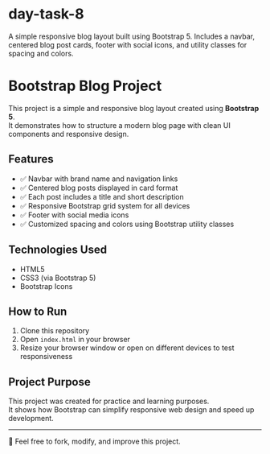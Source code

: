 # day-task-8
A simple responsive blog layout built using Bootstrap 5. Includes a navbar, centered blog post cards, footer with social icons, and utility classes for spacing and colors.
# Bootstrap Blog Project

This project is a simple and responsive blog layout created using **Bootstrap 5**.  
It demonstrates how to structure a modern blog page with clean UI components and responsive design.  

## Features
- ✅ Navbar with brand name and navigation links  
- ✅ Centered blog posts displayed in card format  
- ✅ Each post includes a title and short description  
- ✅ Responsive Bootstrap grid system for all devices  
- ✅ Footer with social media icons  
- ✅ Customized spacing and colors using Bootstrap utility classes  

## Technologies Used
- HTML5  
- CSS3 (via Bootstrap 5)  
- Bootstrap Icons  

## How to Run
1. Clone this repository  
2. Open `index.html` in your browser  
3. Resize your browser window or open on different devices to test responsiveness  

## Project Purpose
This project was created for practice and learning purposes.  
It shows how Bootstrap can simplify responsive web design and speed up development.  

---

📌 Feel free to fork, modify, and improve this project.
